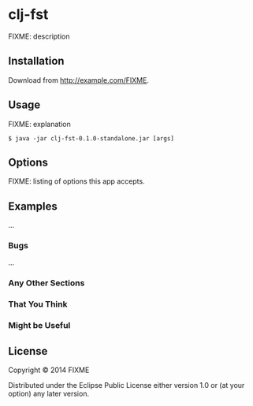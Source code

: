 # clj-fst

FIXME: description

## Installation

Download from http://example.com/FIXME.

## Usage

FIXME: explanation

    $ java -jar clj-fst-0.1.0-standalone.jar [args]

## Options

FIXME: listing of options this app accepts.

## Examples

...

### Bugs

...

### Any Other Sections
### That You Think
### Might be Useful

## License

Copyright © 2014 FIXME

Distributed under the Eclipse Public License either version 1.0 or (at
your option) any later version.
